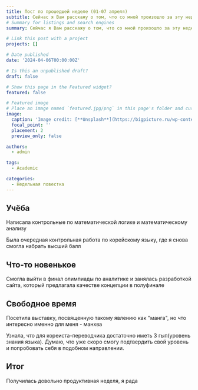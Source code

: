 ```yaml
---
title: Пост по прошедшей неделе (01-07 апреля)
subtitle: Сейчас я Вам расскажу о том, что со мной произошло за эту неделю...
# Summary for listings and search engines
summary: Сейчас я Вам расскажу о том, что со мной произошло за эту неделю...

# Link this post with a project
projects: []

# Date published
date: '2024-04-06T00:00:00Z'

# Is this an unpublished draft?
draft: false

# Show this page in the Featured widget?
featured: false

# Featured image
# Place an image named `featured.jpg/png` in this page's folder and customize its options here.
image:
  caption: 'Image credit: [**Unsplash**](https://bigpicture.ru/wp-content/uploads/2021/01/manga_komiks-800x520.jpg)'
  focal_point: ''
  placement: 2
  preview_only: false

authors:
  - admin

tags:
  - Academic

categories:
  - Недельная повестка
---
```

## Учёба
Написала контрольные по математической логике и математическому анализу

Была очередная контрольная работа по корейскому языку, где я снова смогла набрать высший балл

## Что-то новенькое
Смогла выйти в финал олимпиады по аналитике и занялась разработкой сайта, который предлагала качестве концепции в полуфинале

## Свободное время
Посетила выставку, посвященную такому явлению как "манга", но что интересно именно для меня - манхва

Узнала, что для кореиста-переводчика достаточно иметь 3 гып(уровень знания языка). Думаю, что уже скоро смогу подтвердить свой уровень и попробовать себя в подобном направлении.

## Итог
Получилась довольно продуктивная неделя, я рада
